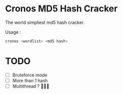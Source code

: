 # Cronos MD5 Hash Cracker

The world simpliest md5 hash cracker.

Usage :

```sh
cronos <wordlist> <md5 hash>
```

# TODO

- [ ] Bruteforce mode 
- [ ] More than 1 hash
- [ ] Multithread ? 🤷🏻‍♂
